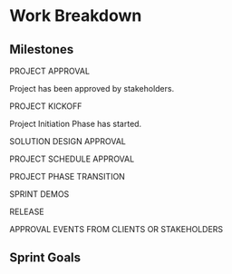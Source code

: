 # Work Breakdown

## Milestones

PROJECT APPROVAL

Project has been approved by stakeholders.

PROJECT KICKOFF

Project Initiation Phase has started.

SOLUTION DESIGN APPROVAL

PROJECT SCHEDULE APPROVAL

PROJECT PHASE TRANSITION

SPRINT DEMOS

RELEASE

APPROVAL EVENTS FROM CLIENTS OR STAKEHOLDERS

## Sprint Goals


